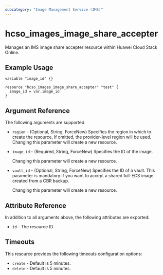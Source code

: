 ```yaml
---
subcategory: "Image Management Service (IMS)"
---
```


# hcso_images_image_share_accepter

Manages an IMS image share accepter resource within Huawei Cloud Stack Online.

## Example Usage

```hcl
variable "image_id" {}

resource "hcso_images_image_share_accepter" "test" {
  image_id = var.image_id
}
```

## Argument Reference

The following arguments are supported:

* `region` - (Optional, String, ForceNew) Specifies the region in which to create the resource.
  If omitted, the provider-level region will be used. Changing this parameter will create a new resource.

* `image_id` - (Required, String, ForceNew) Specifies the ID of the image.

  Changing this parameter will create a new resource.

* `vault_id` - (Optional, String, ForceNew) Specifies the ID of a vault. This parameter is mandatory if you want
  to accept a shared full-ECS image created from a CBR backup.

  Changing this parameter will create a new resource.

## Attribute Reference

In addition to all arguments above, the following attributes are exported:

* `id` - The resource ID.

## Timeouts

This resource provides the following timeouts configuration options:

* `create` - Default is 5 minutes.
* `delete` - Default is 5 minutes.
